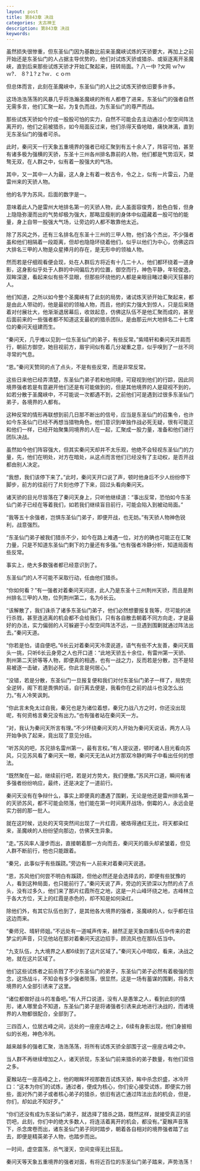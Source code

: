 ```yaml
---
layout: post
title: 第843章 决战
categories: 太古神王
description: 第843章 决战
keywords:
---
```


虽然损失很惨重，但东圣仙门因为基数比前来圣魔峡试炼的天骄要大，再加上之前开始还是东圣仙门的人占据主导优势的，他们对试炼天骄或猎杀、或驱逐离开圣魔峡，直到后来那些试炼天骄才开始汇聚起来，扭转局面。? 八一中   ?文网  ｗ?ｗ ｗ?． ８?１?ｚ?ｗ．ｃｏｍ

但总体而言，此刻在圣魔峡中，东圣仙门的人比之试炼天骄依旧要多许多。

这场浩浩荡荡的风暴几乎将浩瀚圣魔峡的所有人都卷了进来，东圣仙门的强者自然无需多言，他们汇聚一起，为复仇而战，为东圣仙门的尊严而战。

那些试炼天骄如今拧成一股股可怕的实力，自然不可能会去主动通过小型空间阵法离开的，他们之前被猎杀，如今局面反过来，他们杀得天昏地暗，痛快淋漓，直到无东圣仙门的强者可杀。

此时，秦问天一行天象五重境界的强者已经汇聚到有五十余人了，阵容可怕，甚至有诸多极为强横的天骄，东圣十三州各州排名靠前的人物，他们都是气势滔天，桀骜无双，在人群之中，似有着一股强大的气场。

其中，又一其中一人为最，这人身上有着一枚古令，令之上，似有一片雷云，乃是雷州来的天骄人物。

他的名字为苏风，后面的数字是一。

意味着此人乃是雷州大地排名第一的天骄人物，此人虽面容俊秀，脸色白皙，但身上隐隐弥漫而出的气势却极为强大，那略显瘦削的身体中似蕴藏着一股可怕的能量，身上自带一股强大气场，让旁边的人都不敢靠他太近。

除了苏风之外，还有三名排名在东圣十三州的三甲人物，他们各个杰出，不少强者虽和他们相隔着一段距离，但却也隐隐环绕着他们，似乎以他们为中心，仿佛这四大排名三甲的人物是众星捧月的存在，是无形中的领袖人物。

然而若是仔细观看便会现，处在人群后方将近有十几二十人，他们都环绕着一道身影，这身影似乎处于人群的中间偏后方的位置，御空而行，神色平静，年轻俊逸，双眸深邃，看起来似有些不显眼，但那些环绕他的人都是亲眼目睹过秦问天狂暴的人。

他们知道，之所以如今整个圣魔峡有了此刻的局势，诸试炼天骄开始汇聚起来，都是由此人带动的，他是最初的领袖人物，而且，他的实力强大到惊人，只是后来随着对付展壮大，他渐渐退居幕后，收敛起息，仿佛这队伍不是他汇聚而成的，甚至后面前来的一些强者都不知道这支最初的猎杀团队，是由那云州大地排名二十七席位的秦问天组建而生。

“秦问天，几乎难以见到一位东圣仙门的弟子，有些反常。”紫晴轩和秦问天并肩而行，朝前方御空，她目视前方，眉宇间似有着几分凝重之意，似乎嗅到了一丝不同寻常的气息。

“恩。”秦问天赞同的点了点头，不是有些反常，而是非常反常。

这些日来他已经弄清楚，东圣仙门弟子若和他同境，可窥视到他们的行踪，因此同境界强者若是有意避开他们还是有可能做到的，但是其他境界的人是窥视不到的，如若分散于圣魔峡中，不可能说一次都遇不到，之前他们可是遇到过很多东圣仙门弟子，各境界的人都有。

这种反常的情形再联想到前几日那不断出的信号，应当是东圣仙门的召集令，也许如今东圣仙门已经不再想当猎物角色，他们意识到单独作战必死无疑，很有可能正和他们一样，已经开始聚集同境界的人在一起，汇聚成一股力量，准备和他们进行团队决战。

虽然如今他们阵容强大，但其实秦问天却并不太乐观，他绝不会轻视东圣仙门的力量，先，他们在明处，对方在暗处，从这点而言他们已经没有了主动权，是否开战都由别人决定。

“我想，我们该停下来了。”此时，秦问天开口说了声，顿时他身后不少人纷纷停下脚步，前方的往前行了片刻也停了下来，回过头看向秦问天。

诸天骄的目光尽皆落在了秦问天身上，只听他继续道：“事出反常，恐怕如今东圣仙门弟子已经在等着我们，如若我们继续盲目前行，可能会陷入到被动局面。”

“我等五十余强者，岂惧东圣仙门弟子，即便开战，也无妨。”有天骄人物神色锐利，战意强烈。

“东圣仙门弟子被我们猎杀不少，如今在路上难遇一位，对方的确也可能正在汇聚力量，只是不知道东圣仙门剩下的力量还有多强。”也有强者冷静分析，知道局面有些反常。

事实上，绝大多数强者都已经意识到了。

东圣仙门的人不可能不采取行动，任由他们猎杀。

“你如何看？”有一强者对着秦问天问道，此人乃是东圣十三州荆州天骄，而且是荆州排名三甲的人物，位列荆州第二，名为6长云。

“该解散了，我们诛杀了诸多东圣仙门弟子，他们必然想要报复我等，尽可能的进行杀戮，甚至连逃离的机会都不会给我们，只有各自散去朝着不同方向走，才是最好的办法，实力偏弱的人可躲避于小型空间阵法不远，一旦遇到围剿就通过阵法出去。”秦问天道。

“你若是怕，请自便吧。”6长云对着秦问天冷漠说道，语气有些不大友善，秦问天眉头一挑，只听6长云身旁之人也开口道：“此地天骄五十余位，有雷州第一天骄、荆州第二天骄等等人物，即便真的相遇，也有一战之力，反而若是分散，岂不是轻易被逐一击破，遇到必死，你此言是何居心。”

“没错，若是分散，东圣仙门一旦报复便和我们对付东圣仙门弟子一样了，局势完全逆转，阁下若是畏惧的话，自行离去便是，我看你在之前的战斗也没怎么出力。”有人冷笑讽刺。

“你此言未免太过自我，秦兄也是为诸位着想，秦兄力战八方之时，你还没出现呢，有何资格言秦兄没有出力。”也有强者站在秦问天一方。

“对，我认为秦问天所言有理。”不少环绕秦问天的人开始为秦问天说话，两方人马开始争执了起来，竟出现了意见分歧。

“听苏风的吧，苏兄排名雷州第一，最有言权。”有人提议道，顿时诸人目光看向苏风，只见苏风看了秦问天一眼，秦问天无法从对方那双冷静的眸子中看出任何的想法。

“既然聚在一起，继续前行吧，若是对方势大，我们便撤。”苏风开口道，瞬间有诸多强者纷纷响应，最终，还是决定了一道前行。

秦问天没有在争辩什么，事实上即便真的遭遇了围剿，无论是他还是雷州排名第一的天骄苏风，都不可能会陨落，他们能在第一时间离开战场，倒霉的人，永远会是实力弱的那一批人。

就在这时候，远处的天穹突然间出现了一片红霞，被烙得通红无比，将天都染红来，圣魔峡的人纷纷望向那边，仿佛天生异象。

“走。”苏风率人漫步而出，直接朝着那一方向而去，秦问天的眉头却紧皱着，但见人群不断前行，他也只能跟着。

“秦兄，此事似乎有些蹊跷。”旁边有一人前来对着秦问天说道。

“恩，苏风他们何尝不明白有蹊跷，但他必然还是会选择去的，即便有些犹豫的人，看到这种局面，也只能前行了。”秦问天说了声，旁边的天骄深以为然的点了点头，没有过多久，他们来了那片红霞所在之地，这是一片山峰环绕之地，古峰林立于各大方位，天上的红霞是赤色的，却不知是如何染红。

除他们外，有其它队伍也到了，是其他各大境界的强者，圣魔峡的人，似乎都在往这边而来。

“秦师兄、晴轩师姐。”不远处有一道喊声传来，赫然正是天象四重队伍中传来的君梦尘的声音，只见他站在那对着秦问天这边招手，顾流风也在那队伍当中。

“九支队伍，九大境界之人都6续到了这片区域了。”秦问天心中暗叹，看来，决战之地，就在这片区域了。

他们这些试炼者之前杀戮了不少东圣仙门的弟子，东圣仙门弟子必然有着极强的怨念，这场战斗，不知会有多少强者陨落，很显然，这是一场有蓄谋的围剿，将各大境界的人全部引诱来了这里。

“诸位都做好战斗的准备吧。”有人开口说道，没有人是愚笨之人，看到此刻的情形，诸人哪里会不知道，东圣仙门弟子是将诸强者引诱来此地进行决战的，而诸境界的人物都很配合，全部到了。

三四百人，位居古峰之间，远处的一座座古峰之上，6续有身影出现，他们身披相似的长袍，神色冷冽。

越来越多的强者汇聚，浩浩荡荡，将所有试炼天骄全部围于这一座座古峰之中。

当人群不再继续增加之人，诸天骄现，东圣仙门前来猎杀的弟子数量，有他们双倍之多。

夏睺站在一座高峰之上，他的眼眸环视那数百试炼天骄，眸中杀念炽盛，冰冷开口：“这本为你们的试炼，通过者，便成为核心，你们安心接受试炼，即便实力弱些，面对外门弟子或者核心弟子的猎杀，依旧有逃亡通过阵法出去的机会，但是，你们，却如此不知好歹。”

“你们还没有成为东圣仙门弟子，就选择了猎杀之路，既然这样，就接受真正的惩罚吧，此刻，你们中的绝大多数人，将连活着离开的机会，都没有。”夏睺声音落下，杀念席卷而出，诸东圣仙门弟子同时踏步，朝着各自相对的境界强者踏了出去，即便是精英弟子人物，也踏步而出。

一时间，虚空震荡，杀气漫天，空间变得无比狂乱。

秦问天等天象五重境界的强者对面，有将近百位的东圣仙门弟子踏来，声势浩荡！
